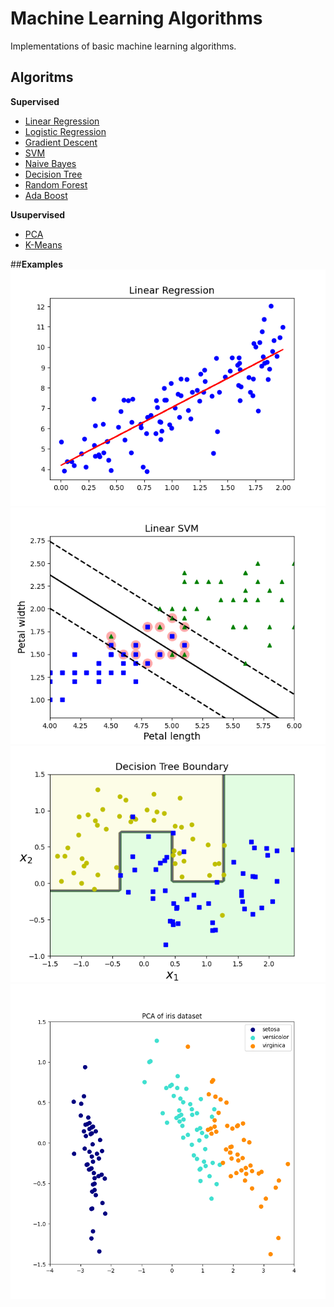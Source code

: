 # **Machine Learning Algorithms**
Implementations of basic machine learning algorithms.
## **Algoritms**
**Supervised**
* [Linear Regression](ml_algorithms/supervised/linear.py)
* [Logistic Regression](ml_algorithms/supervised/linear.py)
* [Gradient Descent](ml_algorithms/supervised/linear.py)
* [SVM](ml_algorithms/supervised/svm.py)
* [Naive Bayes](ml_algorithms/supervised/naive_bayes.py)
* [Decision Tree](ml_algorithms/supervised/tree.py)
* [Random Forest](ml_algorithms/supervised/ensemble.py)
* [Ada Boost](ml_algorithms/supervised/boosting.py)

**Usupervised**
* [PCA](ml_algorithms/unsupervised/pca.py)
* [K-Means](ml_algorithms/unsupervised/kmeans.py)

##**Examples**
![image](examples/figures/linear_regression_plot.png)
![image](examples/figures/linear_svm_boundary.png)
![image](examples/figures/decision_tree_boundary.png)
![image](examples/figures/pca_proj.png)
